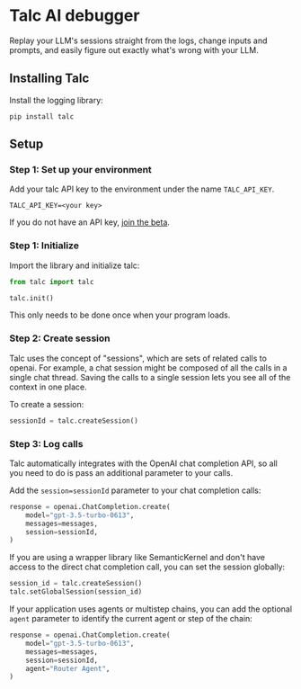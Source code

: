 # Talc AI debugger

Replay your LLM's sessions straight from the logs, change inputs and prompts, and easily figure out exactly what's wrong with your LLM.

## Installing Talc

Install the logging library:

```
pip install talc
```

## Setup

### Step 1: Set up your environment

Add your talc API key to the environment under the name `TALC_API_KEY`.

```
TALC_API_KEY=<your key>
```

If you do not have an API key, [join the beta](https://talc.ai).

### Step 1: Initialize

Import the library and initialize talc:

```python
from talc import talc

talc.init()

```

This only needs to be done once when your program loads.

### Step 2: Create session

Talc uses the concept of "sessions", which are sets of related calls to openai. For example, a chat session might be composed of all the calls in a single chat thread. Saving the calls to a single session lets you see all of the context in one place.

To create a session:

```python
sessionId = talc.createSession()
```

### Step 3: Log calls


Talc automatically integrates with the OpenAI chat completion API, so all you need to do is pass an additional parameter to your calls. 

Add the `session=sessionId` parameter to your chat completion calls:

```python
response = openai.ChatCompletion.create(
    model="gpt-3.5-turbo-0613",
    messages=messages,
    session=sessionId,
)
```

If you are using a wrapper library like SemanticKernel and don't have access to the direct chat completion call, you can set the session globally:

```python
session_id = talc.createSession()
talc.setGlobalSession(session_id)
```

If your application uses agents or multistep chains, you can add the optional `agent` parameter to identify the current agent or step of the chain:

```python
response = openai.ChatCompletion.create(
    model="gpt-3.5-turbo-0613",
    messages=messages,
    session=sessionId,
    agent="Router Agent",
)
```